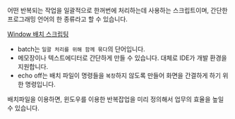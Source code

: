 어떤 반복되는 작업을 일괄적으로 한꺼번에 처리하는데 사용하는 스크립트이며, 간단한 프로그래밍 언어의 한 종류라고 할 수 있습니다.

[Window 배치 스크립팅](https://en.wikibooks.org/wiki/Windows_Batch_Scripting)

* batch는 `일괄 처리를 위해 함께 묶다`의 단어입니다.
* 메모장이나 텍스트에디터로 간단하게 만들 수 있습니다. 대체로 IDE가 개발 환경을 지원합니다.
* echo off는 배치 파일이 명령들을 `복창`하지 않도록 만들어 화면을 간결하게 하기 위한 명령입니다.

배치파일을 이용하면, 윈도우를 이용한 반복잡업을 미리 정의해서 업무의 효율을 높일 수 있습니다.